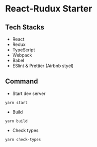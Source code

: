 # React-Rudux Starter

## Tech Stacks

- React
- Redux
- TypeScript
- Webpack
- Babel
- ESlint & Prettier (Airbnb styel)

## Command

- Start dev server

```
yarn start
```

- Build

```
yarn build
```

- Check types

```
yarn check-types
```
